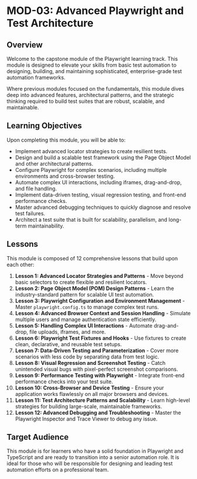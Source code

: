 # MOD-03: Advanced Playwright and Test Architecture

## Overview

Welcome to the capstone module of the Playwright learning track. This module is designed to elevate your skills from basic test automation to designing, building, and maintaining sophisticated, enterprise-grade test automation frameworks.

Where previous modules focused on the fundamentals, this module dives deep into advanced features, architectural patterns, and the strategic thinking required to build test suites that are robust, scalable, and maintainable.

## Learning Objectives

Upon completing this module, you will be able to:

- Implement advanced locator strategies to create resilient tests.
- Design and build a scalable test framework using the Page Object Model and other architectural patterns.
- Configure Playwright for complex scenarios, including multiple environments and cross-browser testing.
- Automate complex UI interactions, including iframes, drag-and-drop, and file handling.
- Implement data-driven testing, visual regression testing, and front-end performance checks.
- Master advanced debugging techniques to quickly diagnose and resolve test failures.
- Architect a test suite that is built for scalability, parallelism, and long-term maintainability.

## Lessons

This module is composed of 12 comprehensive lessons that build upon each other:

1.  **Lesson 1: Advanced Locator Strategies and Patterns** - Move beyond basic selectors to create flexible and resilient locators.
2.  **Lesson 2: Page Object Model (POM) Design Patterns** - Learn the industry-standard pattern for scalable UI test automation.
3.  **Lesson 3: Playwright Configuration and Environment Management** - Master `playwright.config.ts` to manage complex test runs.
4.  **Lesson 4: Advanced Browser Context and Session Handling** - Simulate multiple users and manage authentication state efficiently.
5.  **Lesson 5: Handling Complex UI Interactions** - Automate drag-and-drop, file uploads, iframes, and more.
6.  **Lesson 6: Playwright Test Fixtures and Hooks** - Use fixtures to create clean, declarative, and reusable test setups.
7.  **Lesson 7: Data-Driven Testing and Parameterization** - Cover more scenarios with less code by separating data from test logic.
8.  **Lesson 8: Visual Regression and Screenshot Testing** - Catch unintended visual bugs with pixel-perfect screenshot comparisons.
9.  **Lesson 9: Performance Testing with Playwright** - Integrate front-end performance checks into your test suite.
10. **Lesson 10: Cross-Browser and Device Testing** - Ensure your application works flawlessly on all major browsers and devices.
11. **Lesson 11: Test Architecture Patterns and Scalability** - Learn high-level strategies for building large-scale, maintainable frameworks.
12. **Lesson 12: Advanced Debugging and Troubleshooting** - Master the Playwright Inspector and Trace Viewer to debug any issue.

## Target Audience

This module is for learners who have a solid foundation in Playwright and TypeScript and are ready to transition into a senior automation role. It is ideal for those who will be responsible for designing and leading test automation efforts on a professional team.